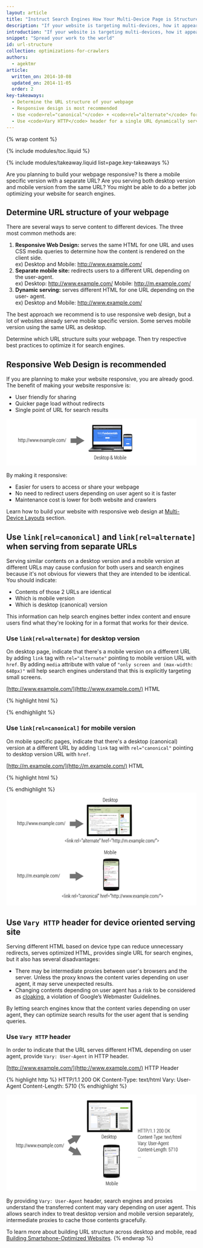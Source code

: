 ```yaml
---
layout: article
title: "Instruct Search Engines How Your Multi-Device Page is Structured"
description: "If your website is targeting multi-devices, how it appears on search results is an important aspect of site design. This guide will help you learn how to optimize your website with search engines depending on its URL structures."
introduction: "If your website is targeting multi-devices, how it appears on search results is an important aspect of site design. This guide will help you learn how to optimize your website with search engines depending on its URL structures."
snippet: "Spread your work to the world"
id: url-structure
collection: optimizations-for-crawlers
authors:
  - agektmr
article:
  written_on: 2014-10-08
  updated_on: 2014-11-05
  order: 2
key-takeaways:
  - Determine the URL structure of your webpage
  - Responsive design is most recommended
  - Use <code>rel="canonical"</code> + <code>rel="alternate"</code> for separate desktop/mobile sites
  - Use <code>Vary HTTP</code> header for a single URL dynamically serving separate desktop/mobile HTMLs
---
```

{% wrap content %}

{% include modules/toc.liquid %}

{% include modules/takeaway.liquid list=page.key-takeaways %}

Are you planning to build your webpage responsive? Is there a mobile specific
version with a separate URL? Are you serving both desktop version and mobile
version from the same URL? You might be able to do a better job optimizing your
website for search engines.

## Determine URL structure of your webpage
There are several ways to serve content to different devices. The three most
common methods are:

1. **Responsive Web Design:** serves the same HTML for one URL and uses CSS
media queries to determine how the content is rendered on the client side.  
ex) Desktop and Mobile: http://www.example.com/
1. **Separate mobile site:** redirects users to a different URL depending on the
user-agent.  
ex) Desktop: http://www.example.com/ Mobile: http://m.example.com/
1. **Dynamic serving:** serves different HTML for one URL depending on the user-
agent.  
ex) Desktop and Mobile: http://www.example.com/

The best approach we recommend is to use responsive web design, but a lot of
websites already serve mobile specific version. Some serves mobile version using
the same URL as desktop.
  
Determine which URL structure suits your webpage. Then try respective best
practices to optimize it for search engines.

## Responsive Web Design is recommended
If you are planning to make your website responsive, you are already good. The
benefit of making your website responsive is:

* User friendly for sharing
* Quicker page load without redirects
* Single point of URL for search results

<img src="imgs/responsive-2x.png" srcset="imgs/responsive.png 1x imgs/responsive-2x.png 2x" >

By making it responsive:

* Easier for users to access or share your webpage
* No need to redirect users depending on user agent so it is faster
* Maintenance cost is lower for both website and crawlers
  
Learn how to build your website with responsive web design at [Multi-Device
Layouts](https://developers.google.com/web/fundamentals/layouts/) section.

## Use `link[rel=canonical]` and `link[rel=alternate]` when serving from separate URLs
Serving similar contents on a desktop version and a mobile version at different
URLs may cause confusion for both users and search engines because it's not
obvious for viewers that they are intended to be identical. You should indicate:

* Contents of those 2 URLs are identical
* Which is mobile version
* Which is desktop (canonical) version

This information can help search engines better index content and ensure users
find what they're looking for in a format that works for their device.

### Use `link[rel=alternate]` for desktop version
On desktop page, indicate that there's a mobile version on a different URL by
adding `link` tag with `rel="alternate"` pointing to mobile version URL with
`href`. By adding `media` attribute with value of `"only screen and (max-width:
640px)"` will help search engines understand that this is explicitly targeting
small screens.

[http://www.example.com/](http://www.example.com/) HTML

{% highlight html %}
<title>...</title>
<link rel="alternate" media="only screen and (max-width: 640px)" href="http://m.example.com/">
{% endhighlight %}

### Use `link[rel=canonical]` for mobile version
On mobile specific pages, indicate that there's a desktop (canonical) version at
a different URL by adding `link` tag with `rel="canonical"` pointing to desktop
version URL with `href`.

[http://m.example.com/](http://m.example.com/) HTML

{% highlight html %}
<title>...</title>
<link rel="canonical" href="http://www.example.com/">
{% endhighlight %}
  
<img src="imgs/different_url-2x.png" srcset="imgs/different_url.png 1x imgs/different_url-2x.png 2x" >

## Use `Vary HTTP` header for device oriented serving site
Serving different HTML based on device type can reduce unnecessary redirects,
serves optimized HTML, provides single URL for search engines, but it also has
several disadvantages:

* There may be intermediate proxies between user's browsers and the server.
Unless the proxy knows the content varies depending on user agent, it may serve
unexpected results.
* Changing contents depending on user agent has a risk to be considered as
[cloaking](https://support.google.com/webmasters/answer/66355), a violation of
Google’s Webmaster Guidelines.

By letting search engines know that the content varies depending on user agent,
they can optimize search results for the user agent that is sending queries.

### Use `Vary HTTP` header
In order to indicate that the URL serves different HTML depending on user agent,
provide `Vary: User-Agent` in HTTP header.

[http://www.example.com/](http://www.example.com/) HTTP Header

{% highlight http %}
HTTP/1.1 200 OK
Content-Type: text/html
Vary: User-Agent
Content-Length: 5710
{% endhighlight %}

<img src="imgs/same_url-2x.png" srcset="imgs/same_url.png 1x imgs/same_url-2x.png 2x" >

By providing `Vary: User-Agent` header, search engines and proxies understand
the transferred content may vary depending on user agent. This allows search
index to treat desktop version and mobile version separately, intermediate
proxies to cache those contents gracefully.

To learn more about building URL structure across desktop and mobile, read [Building Smartphone-Optimized Websites](https://developers.google.com/webmasters/smartphone-sites/).
{% endwrap %}